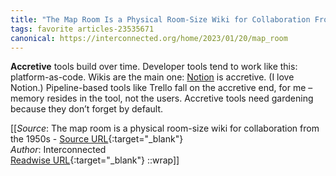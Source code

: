 ```yaml
---
title: "The Map Room Is a Physical Room-Size Wiki for Collaboration From the 1950s (460925942)"
tags: favorite articles-23535671
canonical: https://interconnected.org/home/2023/01/20/map_room
---
```


**Accretive** tools build over time. Developer tools tend to work like this: platform-as-code. Wikis are the main one: [Notion](https://www.notion.so) is accretive. (I love Notion.) Pipeline-based tools like Trello fall on the accretive end, for me – memory resides in the tool, not the users. Accretive tools need gardening because they don’t forget by default.


[[_Source_: The map room is a physical room-size wiki for collaboration from the 1950s - [Source URL](https://interconnected.org/home/2023/01/20/map_room){:target="_blank"}<br>
_Author_: Interconnected<br>
[Readwise URL](https://readwise.io/open/460925942){:target="_blank"}
::wrap]]